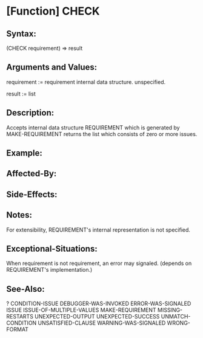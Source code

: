 # [Function] CHECK

## Syntax:

(CHECK requirement) => result

## Arguments and Values:

requirement := requirement internal data structure. unspecified.

result := list

## Description:
Accepts internal data structure REQUIREMENT which is generated by MAKE-REQUIREMENT returns the list which consists of zero or more issues.

## Example:

## Affected-By:

## Side-Effects:

## Notes:
For extensibility, REQUIREMENT's internal representation is not specified.

## Exceptional-Situations:
When requirement is not requirement, an error may signaled.
(depends on REQUIREMENT's implementation.)

## See-Also:

?
CONDITION-ISSUE
DEBUGGER-WAS-INVOKED
ERROR-WAS-SIGNALED
ISSUE
ISSUE-OF-MULTIPLE-VALUES
MAKE-REQUIREMENT
MISSING-RESTARTS
UNEXPECTED-OUTPUT
UNEXPECTED-SUCCESS
UNMATCH-CONDITION
UNSATISFIED-CLAUSE
WARNING-WAS-SIGNALED
WRONG-FORMAT
